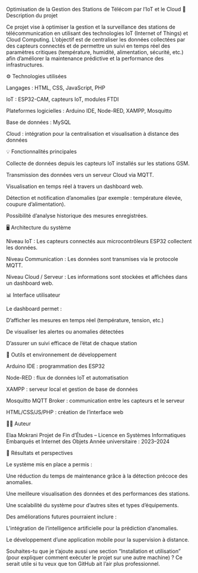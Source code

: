 Optimisation de la Gestion des Stations de Télécom par l’IoT et le Cloud
🧠 Description du projet

Ce projet vise à optimiser la gestion et la surveillance des stations de télécommunication en utilisant des technologies IoT (Internet of Things) et Cloud Computing.
L’objectif est de centraliser les données collectées par des capteurs connectés et de permettre un suivi en temps réel des paramètres critiques (température, humidité, alimentation, sécurité, etc.) afin d’améliorer la maintenance prédictive et la performance des infrastructures.

⚙️ Technologies utilisées

Langages : HTML, CSS, JavaScript, PHP

IoT : ESP32-CAM, capteurs IoT, modules FTDI

Plateformes logicielles : Arduino IDE, Node-RED, XAMPP, Mosquitto

Base de données : MySQL

Cloud : intégration pour la centralisation et visualisation à distance des données

💡 Fonctionnalités principales

Collecte de données depuis les capteurs IoT installés sur les stations GSM.

Transmission des données vers un serveur Cloud via MQTT.

Visualisation en temps réel à travers un dashboard web.

Détection et notification d’anomalies (par exemple : température élevée, coupure d’alimentation).

Possibilité d’analyse historique des mesures enregistrées.

🖥️ Architecture du système

Niveau IoT : Les capteurs connectés aux microcontrôleurs ESP32 collectent les données.

Niveau Communication : Les données sont transmises via le protocole MQTT.

Niveau Cloud / Serveur : Les informations sont stockées et affichées dans un dashboard web.

📊 Interface utilisateur

Le dashboard permet :

D’afficher les mesures en temps réel (température, tension, etc.)

De visualiser les alertes ou anomalies détectées

D’assurer un suivi efficace de l’état de chaque station

🧰 Outils et environnement de développement

Arduino IDE : programmation des ESP32

Node-RED : flux de données IoT et automatisation

XAMPP : serveur local et gestion de base de données

Mosquitto MQTT Broker : communication entre les capteurs et le serveur

HTML/CSS/JS/PHP : création de l’interface web

🧑‍💻 Auteur

Elaa Mokrani
Projet de Fin d’Études – Licence en Systèmes Informatiques Embarqués et Internet des Objets
Année universitaire : 2023–2024

🏁 Résultats et perspectives

Le système mis en place a permis :

Une réduction du temps de maintenance grâce à la détection précoce des anomalies.

Une meilleure visualisation des données et des performances des stations.

Une scalabilité du système pour d’autres sites et types d’équipements.

Des améliorations futures pourraient inclure :

L’intégration de l’intelligence artificielle pour la prédiction d’anomalies.

Le développement d’une application mobile pour la supervision à distance.

Souhaites-tu que je t’ajoute aussi une section “Installation et utilisation” (pour expliquer comment exécuter le projet sur une autre machine) ? Ce serait utile si tu veux que ton GitHub ait l’air plus professionnel.
